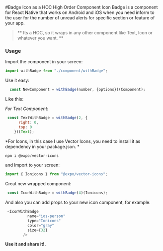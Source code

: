 #Badge Icon as a HOC High Order Component
Icon Badge is a component for React Native that works on Android and iOS when you need inform to the user for the number of unread alerts for specific section or feature of your app. 

>** Its a HOC, so it wraps in any other component like Text, Icon or whatever you want. **

### Usage

Import the component in your screen:
```javascript
import withBadge from "./component/withBadge";
```
Use it easy:

```javascript
  const NewComponent = withBadge(number, {options})(Component);
```
Like this:

*For Text Component:*
```javascript
 const TextWithBadge = withBadge(2, {
      right: 0,
      top: 0
    })(Text);
```

*For Icons, in this case I use Vector Icons, you need to install it as dependency in your package.json. *

```javascript
npm i @expo/vector-icons
```
and Import to your screen: 
```javascript
import { Ionicons } from "@expo/vector-icons";
```
Creat new wrapped component: 
```javascript
 const IconWithBadge = withBadge(4)(Ionicons);
```
And also you can add props to your new icon component, for example: 

```javascript
 <IconWithBadge
          name="ios-person"
          type="Ionicons"
          color="gray"
          size={32}
        />
```

**Use it and share it!.**
